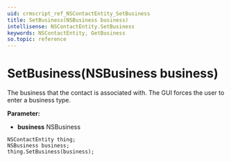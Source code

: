 ```yaml
---
uid: crmscript_ref_NSContactEntity_SetBusiness
title: SetBusiness(NSBusiness business)
intellisense: NSContactEntity.SetBusiness
keywords: NSContactEntity, GetBusiness
so.topic: reference
---
```


# SetBusiness(NSBusiness business)

The business that the contact is associated with. The GUI forces the user to enter a business type.

**Parameter:** 
 - **business** NSBusiness

```crmscript
NSContactEntity thing;
NSBusiness business;
thing.SetBusiness(business);
```

